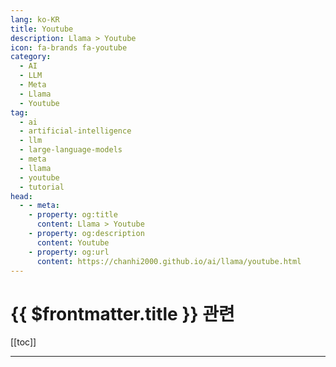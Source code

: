 ```yaml
---
lang: ko-KR
title: Youtube
description: Llama > Youtube
icon: fa-brands fa-youtube
category: 
  - AI
  - LLM
  - Meta
  - Llama
  - Youtube
tag: 
  - ai
  - artificial-intelligence
  - llm
  - large-language-models
  - meta
  - llama
  - youtube
  - tutorial
head:
  - - meta:
    - property: og:title
      content: Llama > Youtube
    - property: og:description
      content: Youtube
    - property: og:url
      content: https://chanhi2000.github.io/ai/llama/youtube.html
---
```


# {{ $frontmatter.title }} 관련

[[toc]]

---

<MyYouTubeItems jsonName="yu-mr.5pm" /><!-- Mr.5pm -->
<MyYouTubeItems jsonName="yu-aiadvantage" /><!-- The AI Advantage -->
<MyYouTubeItems jsonName="yu-AIJasonZ" /><!-- AI Jason -->
<MyYouTubeItems jsonName="yu-tonykipkemboi" /><!-- The How-To Guy -->
<MyYouTubeItems jsonName="yu-AICodeKing" /><!-- AICodeKing -->
<MyYouTubeItems jsonName="yu-technovangelist" /><!-- Matt Williams -->
<MyYouTubeItems jsonName="yu-fastandsimpledevelopment" /><!-- Fast and Simple Development -->
<MyYouTubeItems jsonName="yu-samwitteveenai" /><!-- Sam Witteveen -->
<MyYouTubeItems jsonName="yu-dabidstudio-ho7fh" /><!-- 다비드스튜디오 dabidstudio  -->
<MyYouTubeItems jsonName="yu-avb_fj" /><!-- Neural Breakdown with AVB -->
<MyYouTubeItems jsonName="yu-tilnote" /><!-- tilnote - AI, 테크 -->

<TagLinks />